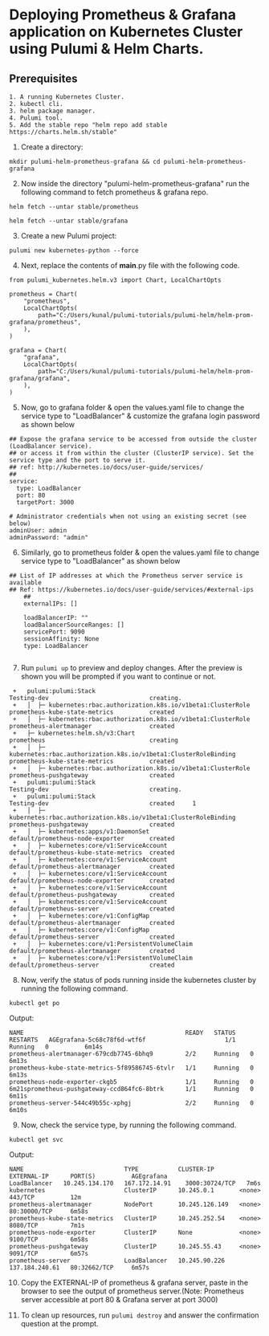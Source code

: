 
# Deploying Prometheus & Grafana application on Kubernetes Cluster using Pulumi & Helm Charts.

## Prerequisites
```
1. A running Kubernetes Cluster.
2. kubectl cli.
3. helm package manager.
4. Pulumi tool.
5. Add the stable repo "helm repo add stable https://charts.helm.sh/stable"

```

1. Create a directory:

```
mkdir pulumi-helm-prometheus-grafana && cd pulumi-helm-prometheus-grafana

```

2. Now inside the directory "pulumi-helm-prometheus-grafana" run the following command to fetch prometheus & grafana repo.

```
helm fetch --untar stable/prometheus

helm fetch --untar stable/grafana

```
3. Create a new Pulumi project:

```
pulumi new kubernetes-python --force

```
4. Next, replace the contents of __main__.py file with the following code.

```
from pulumi_kubernetes.helm.v3 import Chart, LocalChartOpts

prometheus = Chart(
    "prometheus",
    LocalChartOpts(
        path="C:/Users/kunal/pulumi-tutorials/pulumi-helm/helm-prom-grafana/prometheus",
    ),
)

grafana = Chart(
    "grafana",
    LocalChartOpts(
        path="C:/Users/kunal/pulumi-tutorials/pulumi-helm/helm-prom-grafana/grafana",
    ),
)

```

5. Now, go to grafana folder & open the values.yaml file to change the service type to "LoadBalancer" & customize the grafana login password as shown below
```
## Expose the grafana service to be accessed from outside the cluster (LoadBalancer service).
## or access it from within the cluster (ClusterIP service). Set the service type and the port to serve it.
## ref: http://kubernetes.io/docs/user-guide/services/
##
service:
  type: LoadBalancer
  port: 80
  targetPort: 3000
```

```
# Administrator credentials when not using an existing secret (see below)
adminUser: admin
adminPassword: "admin"

```
6. Similarly, go to prometheus folder & open the values.yaml file to change service type to "LoadBalancer" as shown below

```
## List of IP addresses at which the Prometheus server service is available
## Ref: https://kubernetes.io/docs/user-guide/services/#external-ips
    ##
    externalIPs: []

    loadBalancerIP: ""
    loadBalancerSourceRanges: []
    servicePort: 9090
    sessionAffinity: None
    type: LoadBalancer
    
```

7. Run `pulumi up` to preview and deploy changes.  After the preview is shown you will be
    prompted if you want to continue or not.
```
 +   pulumi:pulumi:Stack                                                    Testing-dev                            creating.      
 +   │  ├─ kubernetes:rbac.authorization.k8s.io/v1beta1:ClusterRole         prometheus-kube-state-metrics          created        
 +   │  ├─ kubernetes:rbac.authorization.k8s.io/v1beta1:ClusterRole         prometheus-alertmanager                created        
 +   ├─ kubernetes:helm.sh/v3:Chart                                         prometheus                             creating       
 +   │  ├─ kubernetes:rbac.authorization.k8s.io/v1beta1:ClusterRoleBinding  prometheus-kube-state-metrics          created        
 +   │  ├─ kubernetes:rbac.authorization.k8s.io/v1beta1:ClusterRole         prometheus-pushgateway                 created        
 +   pulumi:pulumi:Stack                                                    Testing-dev                            creating.      
 +   pulumi:pulumi:Stack                                                    Testing-dev                            created     1  
 +   │  ├─ kubernetes:rbac.authorization.k8s.io/v1beta1:ClusterRoleBinding  prometheus-pushgateway                 created        
 +   │  ├─ kubernetes:apps/v1:DaemonSet                                     default/prometheus-node-exporter       created        
 +   │  ├─ kubernetes:core/v1:ServiceAccount                                default/prometheus-kube-state-metrics  created        
 +   │  ├─ kubernetes:core/v1:ServiceAccount                                default/prometheus-alertmanager        created        
 +   │  ├─ kubernetes:core/v1:ServiceAccount                                default/prometheus-node-exporter       created        
 +   │  ├─ kubernetes:core/v1:ServiceAccount                                default/prometheus-pushgateway         created        
 +   │  ├─ kubernetes:core/v1:ServiceAccount                                default/prometheus-server              created        
 +   │  ├─ kubernetes:core/v1:ConfigMap                                     default/prometheus-alertmanager        created        
 +   │  ├─ kubernetes:core/v1:ConfigMap                                     default/prometheus-server              created        
 +   │  ├─ kubernetes:core/v1:PersistentVolumeClaim                         default/prometheus-alertmanager        created        
 +   │  ├─ kubernetes:core/v1:PersistentVolumeClaim                         default/prometheus-server              created  

```


8. Now, verify the status of pods running inside the kubernetes cluster by running the following command.

```
kubectl get po

```
Output:

```
NAME                                             READY   STATUS    RESTARTS   AGEgrafana-5c68c78f6d-wtf6f                      1/1     Running   0          6m14s
prometheus-alertmanager-679cdb7745-6bhq9         2/2     Running   0          6m13s
prometheus-kube-state-metrics-5f89586745-6tvlr   1/1     Running   0          6m13s
prometheus-node-exporter-ckgb5                   1/1     Running   0          6m21sprometheus-pushgateway-ccd864fc6-8btrk      1/1     Running   0          6m11s
prometheus-server-544c49b55c-xphgj               2/2     Running   0          6m10s

```
9. Now, check the service type, by running the following command.

```
kubectl get svc

```
Output:

```
NAME                            TYPE           CLUSTER-IP       EXTERNAL-IP      PORT(S)          AGEgrafana                      LoadBalancer   10.245.134.170   167.172.14.91    3000:30724/TCP   7m6s
kubernetes                      ClusterIP      10.245.0.1       <none>           443/TCP          12m
prometheus-alertmanager         NodePort       10.245.126.149   <none>           80:30000/TCP     6m58s
prometheus-kube-state-metrics   ClusterIP      10.245.252.54    <none>           8080/TCP         7m1s
prometheus-node-exporter        ClusterIP      None             <none>           9100/TCP         6m58s
prometheus-pushgateway          ClusterIP      10.245.55.43     <none>           9091/TCP         6m57s
prometheus-server               LoadBalancer   10.245.90.226    137.184.240.61   80:32662/TCP     6m57s

```
10. Copy the EXTERNAL-IP of prometheus & grafana server, paste in the browser to see the output of prometheus server.(Note: Prometheus server accessible at port 80 & Grafana server at port 3000)

11. To clean up resources, run `pulumi destroy` and answer the confirmation question at the prompt.
